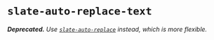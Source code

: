
# `slate-auto-replace-text`

_**Deprecated.** Use [`slate-auto-replace`](https://github.com/ianstormtaylor/slate-auto-replace) instead, which is more flexible._
